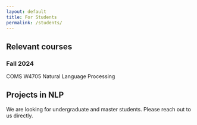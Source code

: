 ```yaml
---
layout: default
title: For Students
permalink: /students/
---
```

## Relevant courses

### Fall 2024
COMS W4705 Natural Language Processing

## Projects in NLP

We are looking for undergraduate and master students. Please reach out to us directly.